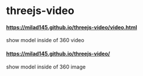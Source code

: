 # threejs-video

#### https://milad145.github.io/threejs-video/video.html
show model inside of 360 video

#### https://milad145.github.io/threejs-video/
show model inside of 360 image
